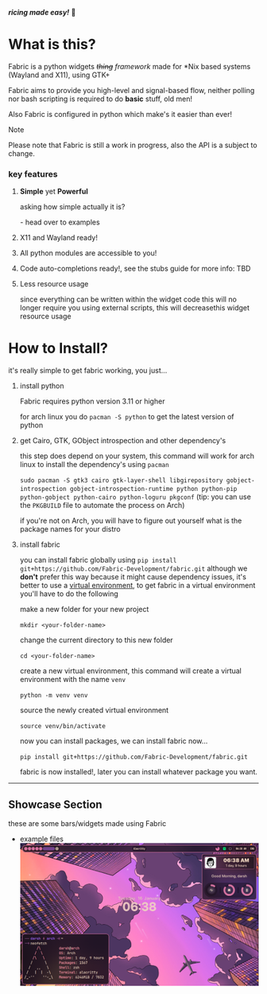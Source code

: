 _**ricing made easy!**_ 🍙
# What is this?
Fabric is a python widgets _~~thing~~ framework_   made for \*Nix based systems (Wayland and X11), using GTK+

Fabric aims to provide you high-level and signal-based flow, neither polling nor bash scripting is required to do **basic** stuff, old men!

Also Fabric is configured in python which make's it easier than ever!

> [!NOTE]
> Please note that Fabric is still a work in progress, also the API is a subject to change.

### key features
1. **Simple** yet **Powerful**

	asking how simple actually it is?

	 \- head over to examples
1. X11 and Wayland ready!
2. All python modules are accessible to you!
3. Code  auto-completions ready!, see the stubs guide for more info: TBD
5. Less resource usage

	since everything can be written within the widget code this will no longer require you using external scripts, this will decreasethis widget resource usage

# How to Install?
it's really simple to get fabric working, you just...

1. install python

	Fabric requires python version 3.11 or higher

	for arch linux you do `pacman -S python` to get the latest version of python

3. get Cairo, GTK, GObject introspection and other dependency's

	this step does depend on your system, this command will work for arch linux to install the dependency's using `pacman`

	`sudo pacman -S gtk3 cairo gtk-layer-shell libgirepository gobject-introspection gobject-introspection-runtime python python-pip python-gobject python-cairo python-loguru pkgconf`
	 (tip: you can use the `PKGBUILD` file to automate the process on Arch)

	 if you're not on Arch, you will have to figure out yourself what is the package names for your distro

4. install fabric

    you can install fabric globally using `pip install git+https://github.com/Fabric-Development/fabric.git` although we **don't** prefer this way because it might cause dependency issues, it's better to use a [virtual environment](https://docs.python.org/3/library/venv), to get fabric in a virtual environment you'll have to do the following

    make a new folder for your new project

    `mkdir <your-folder-name>`

    change the current directory to this new folder

    `cd <your-folder-name>`

    create a new virtual environment, this command will create a virtual environment with the name `venv`

    `python -m venv venv`

    source the newly created virtual environment

    `source venv/bin/activate`

    now you can install packages, we can install fabric now...

    `pip install git+https://github.com/Fabric-Development/fabric.git`

    fabric is now installed!, later you can install whatever package you want.
---
## Showcase Section
these are some bars/widgets made using Fabric
- example files
	![config can be found under the examples directory](assets/example-files-showcase.png)
